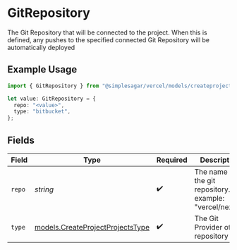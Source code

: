 # GitRepository

The Git Repository that will be connected to the project. When this is defined, any pushes to the specified connected Git Repository will be automatically deployed

## Example Usage

```typescript
import { GitRepository } from "@simplesagar/vercel/models/createprojectop.js";

let value: GitRepository = {
  repo: "<value>",
  type: "bitbucket",
};
```

## Fields

| Field                                                                      | Type                                                                       | Required                                                                   | Description                                                                |
| -------------------------------------------------------------------------- | -------------------------------------------------------------------------- | -------------------------------------------------------------------------- | -------------------------------------------------------------------------- |
| `repo`                                                                     | *string*                                                                   | :heavy_check_mark:                                                         | The name of the git repository. For example: \"vercel/next.js\"            |
| `type`                                                                     | [models.CreateProjectProjectsType](../models/createprojectprojectstype.md) | :heavy_check_mark:                                                         | The Git Provider of the repository                                         |